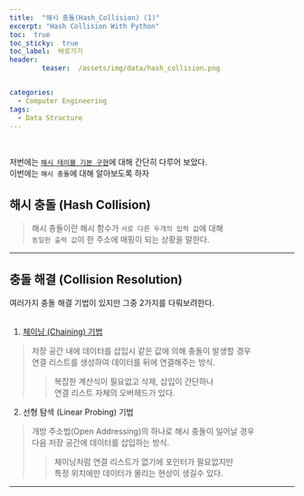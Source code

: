 ```yaml
---
title:  "해시 충돌(Hash_Collision) (1)"  
excerpt: "Hash Collision With Python"
toc:  true
toc_sticky:  true
toc_label:  바로가기
header:
        teaser:  /assets/img/data/hash_collision.png


categories:
  - Computer Engineering
tags:
  - Data Structure
---
```

<br/>

저번에는 [`해시 테이블 기본 구현`](https://pome95.github.io/computer%20engineering/hashtable(2)/)에 대해 간단히 다루어 보았다.<br/>
이번에는 `해시 충돌`에 대해 알아보도록 하자 <br/>


## 해시 충돌 (Hash Collision)
> 해시 충돌이란 해시 함수가 `서로 다른 두개의 입력 값`에 대해  
> `동일한 출력 값`이 한 주소에 매핑이 되는 상황을 말한다.

---

## 충돌 해결 (Collision Resolution)
여러가지 충돌 해결 기법이 있지만 그중 2가지를 다뤄보려한다.  
<br/>

1. [체이닝 (Chaining) 기법](https://pome95.github.io/computer%20engineering/chaining/)
>저장 공간 내에 데이터를 삽입시 같은 값에 의해 충돌이 발생할 경우   
연결 리스트를 생성하여 데이터를 뒤에 연결해주는 방식.
>>복잡한 계산식이 필요없고 삭제, 삽입이 간단하나  
>>연결 리스트 자체의 오버헤드가 있다.

2. 선형 탐색 (Linear Probing) 기법
>개방 주소법(Open Addressing)의 하나로 해시 충돌이 일어날 경우  
>다음 저장 공간에 데이터를 삽입하는 방식.
>>체이닝처럼 연결 리스트가 없기에 포인터가 필요없지만  
>>특정 위치에만 데이터가 몰리는 현상이 생길수 있다.

---